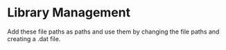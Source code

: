 # Library Management
Add these file paths as paths and use them by changing the file paths and creating a .dat file.
